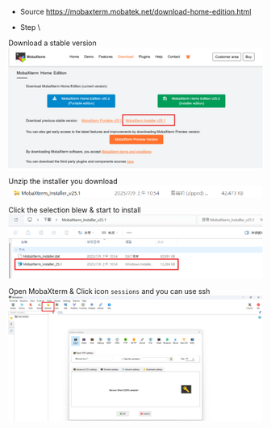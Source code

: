 * Source
https://mobaxterm.mobatek.net/download-home-edition.html

* Step \

Download a stable version
![alt text](image.png)

Unzip the installer you download
![alt text](image-1.png)

Click the selection blew & start to install
![alt text](image-2.png) 

Open MobaXterm & Click icon `sessions` and you can use ssh
![alt text](image-3.png)